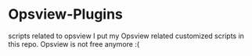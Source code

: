 # Opsview-Plugins
scripts related to opsview
I put my Opsview related customized scripts in this repo.
Opsview is not free anymore :(

